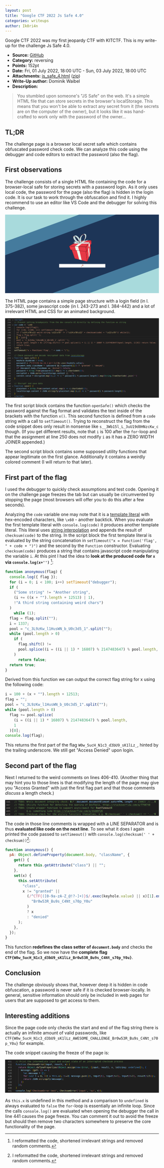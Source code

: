 ```yaml
---
layout: post
title: "Google CTF 2022 Js Safe 4.0"
categories: writeups
author: Ik0ri4n
---
```


Google CTF 2022 was my first jeopardy CTF with KITCTF.
This is my write-up for the challenge Js Safe 4.0.

- **Source:** [GitHub](https://github.com/Ik0ri4n/google-ctf-22-write-ups/blob/main/js-safe-4dot0/writeup.md)
- **Category:** reversing
- **Points:** 152pt
- **Date:** Fri, 01 July 2022, 18:00 UTC - Sun, 03 July 2022, 18:00 UTC
- **Attachments:** [js_safe_4.html](../files/googlectf22/jssafe/js_safe_4.html) ([zip](../files/googlectf22/jssafe/attachments.zip))
- **Write-Up author:** Dominik Waibel
- **Description:**

> You stumbled upon someone's "JS Safe" on the web. It's a simple HTML file that can store secrets in the browser's localStorage. This means that you won't be able to extract any secret from it (the secrets are on the computer of the owner), but it looks like it was hand-crafted to work only with the password of the owner...

## TL;DR

The challenge page is a browser local secret safe which contains obfuscated password check code.
We can analyze this code using the debugger and code editors to extract the password (also the flag).

## First observations

The challenge consists of a single HTML file containing the code for a browser-local safe for storing secrets with a password login.
As it only uses local code, the password for the page (also the flag) is hidden in the login code.
It is our task to work through the obfuscation and find it.
I highly recommend to use an editor like VS Code and the debugger for solving this challenge.

![JS safe page](../imgs/googlectf22-jssafe-1.png "js safe page")

The HTML page contains a simple page structure with a login field (in l. 375-382), some javascript code (in l. 243-273 and l. 384-442) and a lot of irrelevant HTML and CSS for an animated background.

![Code snippet of lines 243 to 273](../imgs/googlectf22-jssafe-2.png "first script block")

The first script block contains the function `openSafe()` which checks the password against the flag format and validates the text inside of the brackets with the function `x()`.
This second function is defined from a `code` string with a call to `setTimeout()`.
Trying to reconstruct the flag from the code snippet does only result in nonsense like `s__3Wb15l_L_3uU19d0HNzcKw_c` though.
(If you get different results, note that `i` is 100 after the `for`-loop and that the assignment at line 250 does not modify `i` as it has a ZERO WIDTH JOINER appended.)

The second script block contains some supposed utility functions that appear legitimate on the first glance.
Additionally it contains a weirdly colored comment (I will return to that later).

## First part of the flag

I used the debugger to quickly check assumptions and test code.
Opening it on the challenge page freezes the tab but can usually be circumvented by stopping the page (most browsers will offer you to do this after a few seconds).

Analyzing the `code` variable one may note that it is a [template literal](https://developer.mozilla.org/en-US/docs/Web/JavaScript/Reference/Template_literals) with hex-encoded characters, like `\x60` - another backtick.
When you evaluate the first template literal with `console.log(code)` it produces another template literal.
This literal uses [string interpolation](https://developer.mozilla.org/en-US/docs/Web/JavaScript/Reference/Template_literals#string_interpolation) and appends the result of `checksum(code)` to the string.
In the script block the first template literal is evaluated by the string concatenation in `setTimeout("x = Function('flag', " + code + ")")` and the second by the `Function` constructor.
Evaluating `checksum(code)` produces a string that contains javascript code manipulating the variable `i`.
At this pint I had the idea to **look at the produced code for `x` via `console.log(x+'')`** [^1]:

```js
function anonymous(flag) {
  console.log({ flag });
  for (i = 0; i < 100; i++) setTimeout("debugger");
  if (
    ("Some string" != "Another string",
    (i += ((x + "").length + 12513) | 1),
    !"A third string containing weird chars")
  )
    while (1);
  flag = flag.split("");
  i‍ = 1337;
  pool = "c_3L9zKw_l1HusWN_b_U0c3d5_1".split("");
  while (pool.length > 0)
    if (
      flag.shift() !=
      pool.splice((i = ((i || 1) * 16807) % 2147483647) % pool.length, 1)[0]
    )
      return false;
  return true;
}
```

Derived from this function we can output the correct flag string for x using the following code:

```js
i = 100 + (x + "").length + 12513;
flag = "";
pool = "c_3L9zKw_l1HusWN_b_U0c3d5_1".split("");
while (pool.length > 0)
  flag += pool.splice(
    (i = ((i || 1) * 16807) % 2147483647) % pool.length,
    1
  )[0];
console.log(flag);
```

This returns the first part of the flag `W0w_5ucH_N1c3_d3bU9_sK1lLz_`, hinted by the trailing underscore.
We still get "Access Denied" upon login.

## Second part of the flag

Next I returned to the weird comments on lines 406-410.
(Another thing that may hint you to those lines is that modifying the length of the page may give you "Access Granted" with just the first flag part and that those comments _discuss_ a length check.)

![Code snippet of lines 406 to 410](../imgs/googlectf22-jssafe-3.png "weird comments")

The code in those line comments is wrapped with a LINE SEPARATOR and is thus **evaluated like code on the next line**.
To see what it does I again printed the code passed to `setTimeout()` with `console.log(checksum(' ' + checksum))`[^1]:

```js
function anonymous() {
  pA: Object.defineProperty(document.body, "className", {
    get() {
      return this.getAttribute("class") || "";
    },
    set(x) {
      this.setAttribute(
        "class",
        x != "granted" ||
          (/^CTF{([0-9a-zA-Z_@!?-]+)}$/.exec(keyhole.value) || x)[1].endsWith(
            "Br0w53R_Bu9s_C4Nt_s70p_Y0u"
          )
          ? x
          : "denied"
      );
    },
  });
}
```

This function **redefines the class setter of `document.body`** and checks the end of the flag.
So we now have the **complete flag `CTF{W0w_5ucH_N1c3_d3bU9_sK1lLz_Br0w53R_Bu9s_C4Nt_s70p_Y0u}`**.

## Conclusion

The challenge obviously shows that, however deep it is hidden in code obfuscation, a password is never safe if it is checked browser-locally.
In general, sensitive information should only be included in web pages for users that are supposed to get access to them.

## Interesting additions

Since the page code only checks the start and end of the flag string there is actually an infinite amount of valid passwords, like `CTF{W0w_5ucH_N1c3_d3bU9_sK1lLz_AWESOME_CHALLENGE_Br0w53R_Bu9s_C4Nt_s70p_Y0u}` for example.

The code snippet causing the freeze of the page is:

![Code snippet of lines 431 to 441](../imgs/googlectf22-jssafe-4.png "checksum function")

As `this.x` is undefined in this method and a comparison to `undefined` is always evaluated to `false` the `for`-loop is essentially an infinite loop.
Since the calls `console.log()` are evaluated when opening the debugger the call in line 441 causes the page freeze.
You can comment it out to avoid the freeze but should then remove two characters somewhere to preserve the core functionality of the page.

[^1]: I reformatted the code, shortened irrelevant strings and removed random comments.